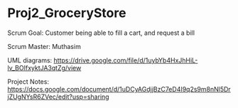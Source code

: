 # Proj2_GroceryStore

Scrum Goal: Customer being able to fill a cart, and request a bill

Scrum Master: Muthasim

UML diagrams: https://drive.google.com/file/d/1uybYb4HxJhHiL-lv_BOIfxyktJA3qtZg/view

Project Notes: https://docs.google.com/document/d/1uDCyAGdjjBzC7eD4I9q2s9m8nNl5DrjZUgNYsR6ZVec/edit?usp=sharing